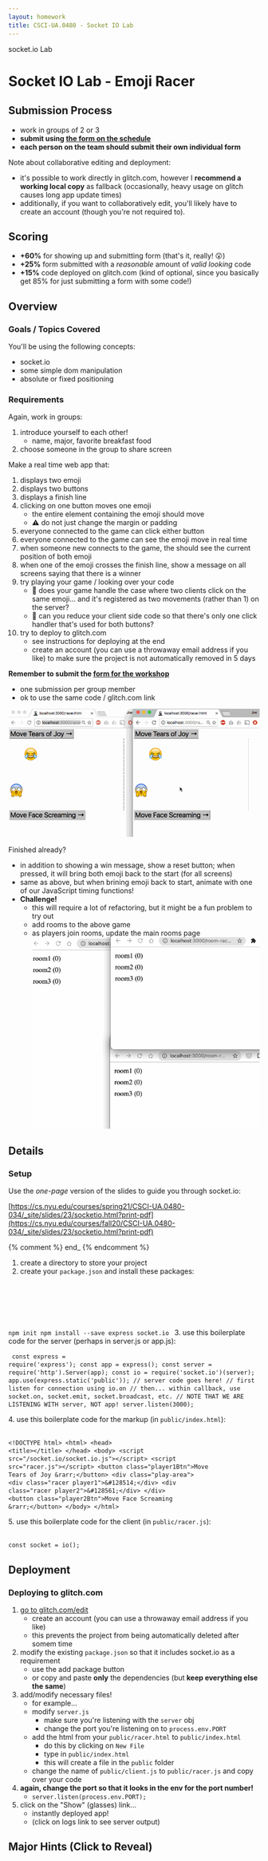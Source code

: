 ```yaml
---
layout: homework
title: CSCI-UA.0480 - Socket IO Lab
---
```


<div class="panel panel-default">
	<div class="panel-heading">socket.io Lab</div>
	<div class="panel-body" markdown="block">

# Socket IO Lab - Emoji Racer 

## Submission Process

* work in groups of 2 or 3 
* __submit using [the form on the schedule](../#class24)__
* __each person on the team should submit their own individual form__

Note about collaborative editing and deployment:

* it's possible to work directly in glitch.com, however I __recommend a working local copy__ as fallback (occasionally, heavy usage on glitch causes long app update times)
* additionally, if you want to collaboratively edit, you'll likely have to create an account (though you're not required to).

## Scoring

* __+60%__ for showing up and submitting form  (that's it, really! 😮)
* __+25%__ form submitted with a _reasonable_ amount of _valid looking_ code
* __+15%__ code deployed on glitch.com (kind of optional, since you basically get 85% for just submitting a form with some code!)

## Overview

### Goals / Topics Covered

You'll be using the following concepts:

* socket.io
* some simple dom manipulation
* absolute or fixed positioning

### Requirements

Again, work in groups:

1. introduce yourself to each other!
	* name, major, favorite breakfast food
2. choose someone in the group to share screen

Make a real time web app that:

1. displays two emoji
2. displays two buttons
3. displays a finish line
4. clicking on one button moves one emoji
	* the entire element containing the emoji should move
	* ⚠️ do not just change the margin or padding
5. everyone connected to the game can click either button
6. everyone connected to the game can see the emoji move in real time
7. when someone new connects to the game, the should see the current position of both emoji
8. when one of the emoji crosses the finish line, show a message on all screens saying that there is a winner
9. try playing your game / looking over your code
	* 👀 does your game handle the case where two clients click on the same emoji... and it's registered as two movements (rather than 1) on the server?
	* 🤔 can you reduce your client side code so that there's only one click handler that's used for both buttons?
10. try to deploy to glitch.com
	* see instructions for deploying at the end
	* create an account (you can use a throwaway email address if you like) to make sure the project is not automatically removed in 5 days


__Remember to submit the [form for the workshop](../#class24)__

* one submission per group member
* ok to use the same code / glitch.com link

<img src="../resources/img/hw09-screen.gif" alt="example emoji racer animation">

Finished already? 

* in addition to showing a win message, show a reset button; when pressed, it will bring both emoji back to the start (for all screens)
* same as above, but when brining emoji back to start, animate with one of our JavaScript timing functions!
* __Challenge!__
	* this will require a lot of refactoring, but it might be a fun problem to try out 
	* add rooms to the above game
	* as players join rooms, update the main rooms page
		<img src="../resources/img/lab02-room-racer-ec.gif" alt="example emoji racer animation with rooms">


## Details

### Setup

Use the _one-page_ version of the slides to guide you through socket.io:

[https://cs.nyu.edu/courses/spring21/CSCI-UA.0480-034/_site/slides/23/socketio.html?print-pdf](https://cs.nyu.edu/courses/fall20/CSCI-UA.0480-034/_site/slides/23/socketio.html?print-pdf)

{% comment %}
end_
{% endcomment %}

1. create a directory to store your project
2. create your `package.json` and install these packages:
	<pre><code data-trim contenteditable>
npm init
npm install --save express socket.io
</code></pre>
3. use this boilerplate code for the server (perhaps in server.js or app.js):
    <pre><code data-trim contenteditable>
const express = require('express');
const app = express();
const server = require('http').Server(app);
const io = require('socket.io')(server);
app.use(express.static('public'));
// server code goes here!
// first listen for connection using io.on
// then... within callback, use socket.on, socket.emit, socket.broadcast, etc.
// NOTE THAT WE ARE LISTENING WITH server, NOT app!
server.listen(3000);
</code></pre>
4. use this boilerplate code for the markup (in `public/index.html`):
	<pre><code data-trim contenteditable>
&lt;!DOCTYPE html&gt;
&lt;html&gt;
&lt;head&gt;
&lt;title&gt;&lt;/title&gt;
&lt;/head&gt;
&lt;body&gt;
&lt;script src="/socket.io/socket.io.js"&gt;&lt;/script&gt;
&lt;script src="racer.js"&gt;&lt;/script&gt;
&lt;button class="player1Btn"&gt;Move Tears of Joy &amp;rarr;&lt;/button&gt;
&lt;div class="play-area"&gt;
  &lt;div class="racer player1"&gt;&amp;#128514;&lt;/div&gt;
  &lt;div class="racer player2"&gt;&amp;#128561;&lt;/div&gt;
&lt;/div&gt;
&lt;button class="player2Btn"&gt;Move Face Screaming &amp;rarr;&lt;/button&gt;
&lt;/body&gt;
&lt;/html&gt;
</code></pre>
5. use this boilerplate code for the client (in `public/racer.js`):
    <pre><code data-trim contenteditable>
    const socket = io();
</code></pre>

## Deployment

### Deploying to glitch.com

1. [go to glitch.com/edit](https://glitch.com/edit/)
	* create an account (you can use a throwaway email address if you like) 
	* this prevents the project from being automatically deleted after somem time
2. modify the existing `package.json` so that it includes socket.io as a requirement
	* use the add package button
	* or copy and paste __only__ the dependencies  (but __keep everything else the same__)
3. add/modify necessary files!
    * for example...
    * modify `server.js` 
		* make sure you're listening with the `server` obj
		* change the port you're listening on to `process.env.PORT`
    * add the html from your `public/racer.html` to `public/index.html`
		* do this by clicking on `New File`
		* type in `public/index.html`
		* this will create a file in the `public` folder
    * change the name of `public/client.js` to `public/racer.js` and copy over your code
4. __again, change the port so that it looks in the env for the port number!__
    * `server.listen(process.env.PORT);`
5. click on the "Show" (glasses) link...  
    * instantly deployed app!
    * (click on logs link to see server output)

<div class="hideInner" markdown="block">

## Major Hints (Click to Reveal)

<div class="hidden" markdown="block">

### Wait, How Do I Even?

Most real-time games work by having the server be the _single source of truth_ for game state (for example, the positions of the emoji). 

An easy way to implement this game is by:

1. storing the positions of both emoji on the server (global variables would be sufficient)
2. pushing out the exact positions of each emoji to the connected clients
    * rather than incrementing the position
    * (because it reduces the possibility of the positions becoming out of sync)


### Don't feel like dealing with css? You can use this:

<pre><code data-trim contenteditable>
&lt;style type="text/css" media="screen"&gt;

.racer {
  position: absolute;
  left: 0px;
  font-size: 100px;
}

.player1 {
  top: 50px;
}    

.player2 {
  top: 300px
}    

.play-area {
  position: relative;
  width: 800px;
  height: 500px;
  border-right: 3px dashed black;
}

button {
  font-size: 3em;
}
&lt;/style&gt;

</code></pre>


</div>
<script>
document.addEventListener('DOMContentLoaded', main);
function main() {
    const divs = document.querySelectorAll('.hideInner');

    function handleClick() {
        this.querySelector('div').classList.toggle('hidden');
    }

    divs.forEach((d) => {
        d.addEventListener('click', handleClick);
    });
}

</script>
<style>
.hidden {
    display: none;
}
</style>


</div>
</div>
